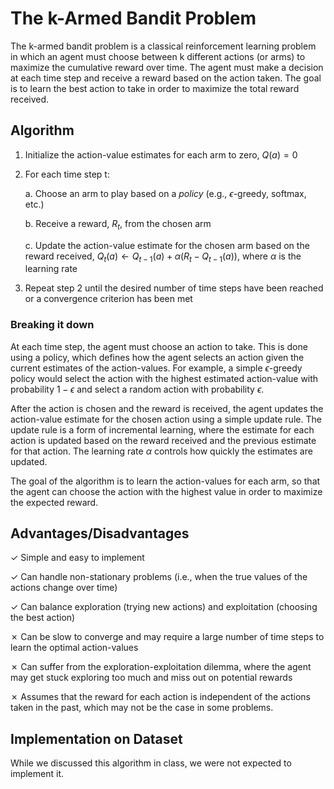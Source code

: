 # The k-Armed Bandit Problem

The k-armed bandit problem is a classical reinforcement learning problem in which an agent must choose between k different actions (or arms) to maximize the cumulative reward over time. The agent must make a decision at each time step and receive a reward based on the action taken. The goal is to learn the best action to take in order to maximize the total reward received.

## Algorithm

1. Initialize the action-value estimates for each arm to zero, $Q(a) = 0$

2. For each time step t:

    a. Choose an arm to play based on a *policy* (e.g., $\epsilon$-greedy, softmax, etc.)
    
    b. Receive a reward, $R_t$, from the chosen arm
    
    c. Update the action-value estimate for the chosen arm based on the reward received, $Q_t(a) \leftarrow Q_{t-1}(a) + \alpha(R_t - Q_{t-1}(a))$, where $\alpha$ is the learning rate
    
3. Repeat step 2 until the desired number of time steps have been reached or a convergence criterion has been met

### Breaking it down

At each time step, the agent must choose an action to take. This is done using a policy, which defines how the agent selects an action given the current estimates of the action-values. For example, a simple $\epsilon$-greedy policy would select the action with the highest estimated action-value with probability $1-\epsilon$ and select a random action with probability $\epsilon$.

After the action is chosen and the reward is received, the agent updates the action-value estimate for the chosen action using a simple update rule. The update rule is a form of incremental learning, where the estimate for each action is updated based on the reward received and the previous estimate for that action. The learning rate $\alpha$ controls how quickly the estimates are updated.

The goal of the algorithm is to learn the action-values for each arm, so that the agent can choose the action with the highest value in order to maximize the expected reward.

## Advantages/Disadvantages

✓ Simple and easy to implement

✓ Can handle non-stationary problems (i.e., when the true values of the actions change over time)

✓ Can balance exploration (trying new actions) and exploitation (choosing the best action)

✗ Can be slow to converge and may require a large number of time steps to learn the optimal action-values

✗ Can suffer from the exploration-exploitation dilemma, where the agent may get stuck exploring too much and miss out on potential rewards

✗ Assumes that the reward for each action is independent of the actions taken in the past, which may not be the case in some problems.

## Implementation on Dataset

While we discussed this algorithm in class, we were not expected to implement it.
